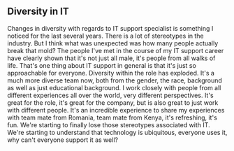## Diversity in IT

Changes in diversity with regards to IT support specialist is something I noticed for the last several years. There is a lot of stereotypes in the industry. But I think what was unexpected was how many people actually break that mold? The people I've met in the course of my IT support career have clearly shown that it's not just all male, it's people from all walks of life. That's one thing about IT support in general is that it's just so approachable for everyone. Diversity within the role has exploded. It's a much more diverse team now, both from the gender, the race, background as well as just educational background. I work closely with people from all different experiences all over the world, very different perspectives. It's great for the role, it's great for the company, but is also great to just work with different people. It's an incredible experience to share my experiences with team mate from Romania, team mate from Kenya, it's refreshing, it's fun. We're starting to finally lose those stereotypes associated with IT. We're starting to understand that technology is ubiquitous, everyone uses it, why can't everyone support it as well?
